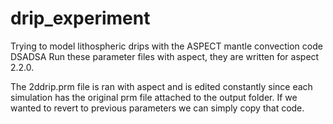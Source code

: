 # drip_experiment
Trying to model lithospheric drips with the ASPECT mantle convection code 
DSADSA
Run these parameter files with aspect, they are written for aspect 2.2.0.

The 2ddrip.prm file is ran with aspect and is edited constantly since each simulation has the original prm file attached to the output folder. If we wanted to revert to previous parameters we can simply copy that code.
